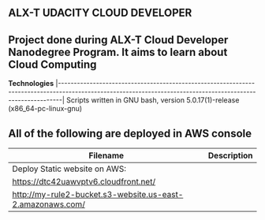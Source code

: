 __ALX-T UDACITY CLOUD DEVELOPER__
--------------------------------------------------------------------------------------------------------------------------------------------------------------- 
Project done during ALX-T Cloud Developer Nanodegree Program. It aims to learn about Cloud Computing
---------------------------------------------------------------------------------------------------------------------------------------------------------------

__Technologies__
|-------------------------------------------------------------------------------------------------------------------------------------------------------------|
 Scripts written in GNU bash, version 5.0.17(1)-release (x86_64-pc-linux-gnu) 
                                                                                                                    
                                                                                                                                      
 All of the following are deployed in AWS console
---------------------------------------------------------------------------------------------------------------------------------------------------------------
|__Filename__	          |    __Description__ |
|---------------------- | -------------------------------------------------------------------------------------------------------------------------------------
|Deploy Static website on AWS: | 
| https://dtc42uawvptv6.cloudfront.net/   | 
| http://my-rule2-bucket.s3-website.us-east-2.amazonaws.com/ |


